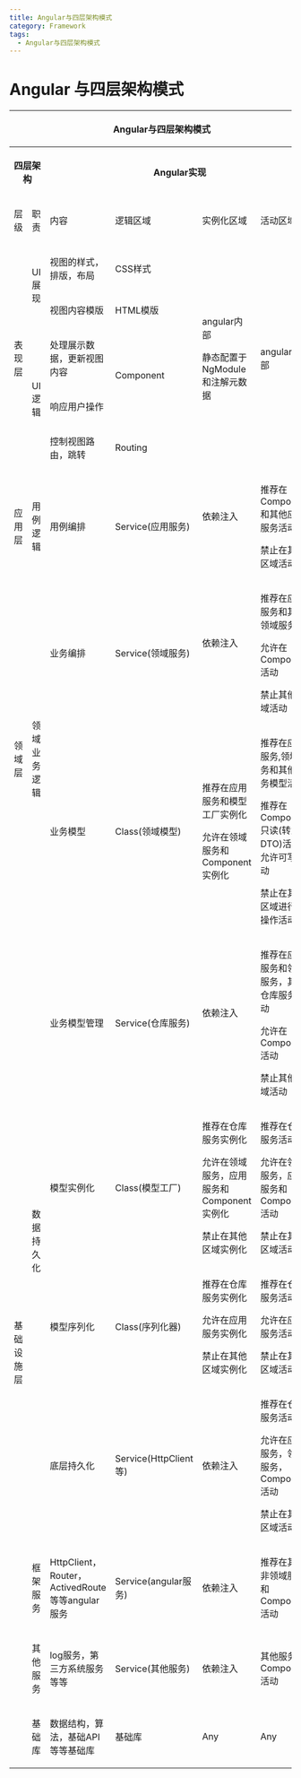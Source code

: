 ```yaml
---
title: Angular与四层架构模式
category: Framework
tags:
  - Angular与四层架构模式
---
```


# Angular 与四层架构模式

<table class="wrapped confluenceTable" resolved=""><colgroup><col><col><col><col><col><col></colgroup><tbody><tr><th colspan="6" class="confluenceTh"><p style="text-align: center;" align="center">Angular与四层架构模式</p></th></tr><tr><th colspan="2" class="confluenceTh"><p style="text-align: center;" align="center">四层架构</p></th><th colspan="4" class="confluenceTh"><p style="text-align: center;" align="center">Angular实现</p></th></tr><tr><td class="confluenceTd"><p>层级</p></td><td class="confluenceTd"><p>职责</p></td><td class="confluenceTd"><p>内容</p></td><td class="confluenceTd"><p>逻辑区域</p></td><td class="confluenceTd"><p>实例化区域</p></td><td class="confluenceTd"><p>活动区域</p></td></tr><tr><td rowspan="5" class="confluenceTd"><p>表现层</p></td><td rowspan="2" class="confluenceTd"><p>UI展现</p></td><td class="confluenceTd"><p>视图的样式，排版，布局</p></td><td class="confluenceTd"><p>CSS样式</p></td><td rowspan="5" class="confluenceTd"><p>angular内部</p><p>静态配置于NgModule和注解元数据</p></td><td rowspan="5" class="confluenceTd"><p>angular内部</p></td></tr><tr><td class="confluenceTd"><p>视图内容模版</p></td><td class="confluenceTd"><p>HTML模版</p></td></tr><tr><td rowspan="3" class="confluenceTd"><p>UI逻辑</p></td><td class="confluenceTd"><p>处理展示数据，更新视图内容</p></td><td rowspan="2" class="confluenceTd"><p>Component</p></td></tr><tr><td class="confluenceTd"><p>响应用户操作</p></td></tr><tr><td class="confluenceTd"><p>控制视图路由，跳转</p></td><td class="confluenceTd"><p>Routing</p></td></tr><tr><td class="confluenceTd"><p>应用层</p></td><td class="confluenceTd"><p>用例逻辑</p></td><td class="confluenceTd"><p>用例编排</p></td><td class="confluenceTd"><p>Service(应用服务)</p></td><td class="confluenceTd"><p>依赖注入</p><p>&nbsp;</p></td><td class="confluenceTd"><p>推荐在Component和其他应用服务活动</p><p>禁止在其他区域活动</p></td></tr><tr><td rowspan="2" class="confluenceTd"><p>领域层</p></td><td rowspan="2" class="confluenceTd"><p>领域业务逻辑</p></td><td class="confluenceTd"><p>业务编排</p></td><td class="confluenceTd"><p>Service(领域服务)</p></td><td class="confluenceTd"><p>依赖注入</p><p>&nbsp;</p></td><td class="confluenceTd"><p>推荐在应用服务和其他领域服务</p><p>允许在Component活动</p><p>禁止其他区域活动</p></td></tr><tr><td class="confluenceTd"><p>业务模型</p></td><td class="confluenceTd"><p>Class(领域模型)</p></td><td class="confluenceTd"><p>推荐在应用服务和模型工厂实例化</p><p>允许在领域服务和Component实例化</p></td><td class="confluenceTd"><p>推荐在应用服务,领域服务和其他业务模型活动</p><p>推荐在Component只读(转为DTO)活动，允许可写活动</p><p>禁止在其他区域进行写操作活动</p></td></tr><tr><td rowspan="7" class="confluenceTd"><p style="text-align: center;" align="center">基础设施层</p></td><td rowspan="4" class="confluenceTd"><p>数据持久化</p></td><td class="confluenceTd"><p>业务模型管理</p></td><td class="confluenceTd"><p>Service(仓库服务)</p></td><td class="confluenceTd"><p>依赖注入</p><p>&nbsp;</p></td><td class="confluenceTd"><p>推荐在应用服务和领域服务，其他仓库服务活动</p><p>允许在Component活动</p><p>禁止其他区域活动</p></td></tr><tr><td class="confluenceTd"><p>模型实例化</p></td><td class="confluenceTd"><p>Class(模型工厂)</p></td><td class="confluenceTd"><p>推荐在仓库服务实例化</p><p>允许在领域服务，应用服务和Component实例化</p><p>禁止在其他区域实例化</p></td><td class="confluenceTd"><p>推荐在仓库服务活动</p><p>允许在领域服务，应用服务和Component活动</p><p>禁止在其他区域活动</p></td></tr><tr><td class="confluenceTd"><p>模型序列化</p></td><td class="confluenceTd"><p>Class(序列化器)</p></td><td class="confluenceTd"><p>推荐在仓库服务实例化</p><p>允许在应用服务实例化</p><p>禁止在其他区域实例化</p></td><td class="confluenceTd"><p>推荐在仓库服务活动</p><p>允许在应用服务活动</p><p>禁止在其他区域活动</p></td></tr><tr><td class="confluenceTd"><p>底层持久化</p></td><td class="confluenceTd"><p>Service(HttpClient等)</p></td><td class="confluenceTd"><p>依赖注入</p></td><td class="confluenceTd"><p>推荐在仓库服务活动</p><p>允许在应用服务，领域服务，Component活动</p><p>禁止在其他区域活动</p></td></tr><tr><td class="confluenceTd"><p>框架服务</p></td><td class="confluenceTd"><p>HttpClient，Router，ActivedRoute等等angular服务</p></td><td class="confluenceTd"><p>Service(angular服务)</p></td><td class="confluenceTd"><p>依赖注入</p></td><td class="confluenceTd"><p>推荐在其他非领域服务和Component活动</p></td></tr><tr><td class="confluenceTd"><p>其他服务</p></td><td class="confluenceTd"><p>log服务，第三方系统服务等等</p></td><td class="confluenceTd"><p>Service(其他服务)</p></td><td class="confluenceTd"><p>依赖注入</p></td><td class="confluenceTd"><p>其他服务和Component活动</p></td></tr><tr><td class="confluenceTd"><p>基础库</p></td><td class="confluenceTd"><p>数据结构，算法，基础API等等基础库</p></td><td class="confluenceTd"><p>基础库</p></td><td class="confluenceTd"><p>Any</p></td><td class="confluenceTd"><p>Any</p></td></tr></tbody></table>
